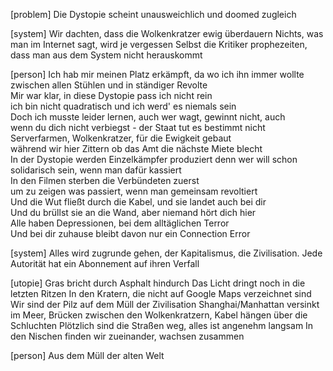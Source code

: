 
[problem]
Die Dystopie scheint unausweichlich und doomed zugleich

[system]
Wir dachten, dass die Wolkenkratzer ewig überdauern
Nichts, was man im Internet sagt, wird je vergessen
Selbst die Kritiker prophezeiten, dass man aus dem System nicht herauskommt

[person]
Ich hab mir meinen Platz erkämpft, da wo ich ihn immer wollte  
zwischen allen Stühlen und in ständiger Revolte  
Mir war klar, in diese Dystopie pass ich nicht rein  
ich bin nicht quadratisch und ich werd' es niemals sein  
Doch ich musste leider lernen, auch wer wagt, gewinnt nicht, auch  
wenn du dich nicht verbiegst - der Staat tut es bestimmt nicht  
Serverfarmen, Wolkenkratzer, für die Ewigkeit gebaut  
während wir hier Zittern ob das Amt die nächste Miete blecht  
In der Dystopie werden Einzelkämpfer produziert
denn wer will schon solidarisch sein, wenn man dafür kassiert  
In den Filmen sterben die Verbündeten zuerst  
um zu zeigen was passiert, wenn man gemeinsam revoltiert  
Und die Wut fließt durch die Kabel, und sie landet auch bei dir  
Und du brüllst sie an die Wand, aber niemand hört dich hier  
Alle haben Depressionen, bei dem alltäglichen Terror  
Und bei dir zuhause bleibt davon nur ein Connection Error

[system]
Alles wird zugrunde gehen, der Kapitalismus, die Zivilisation.
Jede Autorität hat ein Abonnement auf ihren Verfall

[utopie]
Gras bricht durch Asphalt hindurch
Das Licht dringt noch in die letzten Ritzen
In den Kratern, die nicht auf Google Maps verzeichnet sind
Wir sind der Pilz auf dem Müll der Zivilisation
Shanghai/Manhattan versinkt im Meer, Brücken zwischen den Wolkenkratzern, Kabel hängen über die Schluchten
Plötzlich sind die Straßen weg, alles ist angenehm langsam
In den Nischen finden wir zueinander, wachsen zusammen

[person]
Aus dem Müll der alten Welt

